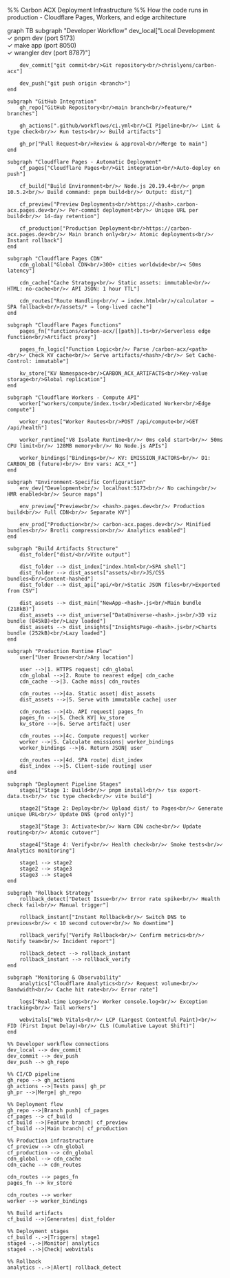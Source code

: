 %% Carbon ACX Deployment Infrastructure
%% How the code runs in production - Cloudflare Pages, Workers, and edge architecture

graph TB
    subgraph "Developer Workflow"
        dev_local["Local Development<br/>✓ pnpm dev (port 5173)<br/>✓ make app (port 8050)<br/>✓ wrangler dev (port 8787)"]

        dev_commit["git commit<br/>Git repository<br/>chrislyons/carbon-acx"]

        dev_push["git push origin <branch>"]
    end

    subgraph "GitHub Integration"
        gh_repo["GitHub Repository<br/>main branch<br/>feature/* branches"]

        gh_actions[".github/workflows/ci.yml<br/>CI Pipeline<br/>✓ Lint & type check<br/>✓ Run tests<br/>✓ Build artifacts"]

        gh_pr["Pull Request<br/>Review & approval<br/>Merge to main"]
    end

    subgraph "Cloudflare Pages - Automatic Deployment"
        cf_pages["Cloudflare Pages<br/>Git integration<br/>Auto-deploy on push"]

        cf_build["Build Environment<br/>✓ Node.js 20.19.4<br/>✓ pnpm 10.5.2<br/>✓ Build command: pnpm build<br/>✓ Output: dist/"]

        cf_preview["Preview Deployments<br/>https://<hash>.carbon-acx.pages.dev<br/>✓ Per-commit deployment<br/>✓ Unique URL per build<br/>✓ 14-day retention"]

        cf_production["Production Deployment<br/>https://carbon-acx.pages.dev<br/>✓ Main branch only<br/>✓ Atomic deployments<br/>✓ Instant rollback"]
    end

    subgraph "Cloudflare Pages CDN"
        cdn_global["Global CDN<br/>300+ cities worldwide<br/>< 50ms latency"]

        cdn_cache["Cache Strategy<br/>✓ Static assets: immutable<br/>✓ HTML: no-cache<br/>✓ API JSON: 1 hour TTL"]

        cdn_routes["Route Handling<br/>/ → index.html<br/>/calculator → SPA fallback<br/>/assets/* → long-lived cache"]
    end

    subgraph "Cloudflare Pages Functions"
        pages_fn["functions/carbon-acx/[[path]].ts<br/>Serverless edge function<br/>Artifact proxy"]

        pages_fn_logic["Function Logic<br/>✓ Parse /carbon-acx/<path><br/>✓ Check KV cache<br/>✓ Serve artifacts/<hash>/<br/>✓ Set Cache-Control: immutable"]

        kv_store["KV Namespace<br/>CARBON_ACX_ARTIFACTS<br/>Key-value storage<br/>Global replication"]
    end

    subgraph "Cloudflare Workers - Compute API"
        worker["workers/compute/index.ts<br/>Dedicated Worker<br/>Edge compute"]

        worker_routes["Worker Routes<br/>POST /api/compute<br/>GET /api/health"]

        worker_runtime["V8 Isolate Runtime<br/>✓ 0ms cold start<br/>✓ 50ms CPU limit<br/>✓ 128MB memory<br/>✓ No Node.js APIs"]

        worker_bindings["Bindings<br/>✓ KV: EMISSION_FACTORS<br/>✓ D1: CARBON_DB (future)<br/>✓ Env vars: ACX_*"]
    end

    subgraph "Environment-Specific Configuration"
        env_dev["Development<br/>✓ localhost:5173<br/>✓ No caching<br/>✓ HMR enabled<br/>✓ Source maps"]

        env_preview["Preview<br/>✓ <hash>.pages.dev<br/>✓ Production build<br/>✓ Full CDN<br/>✓ Separate KV"]

        env_prod["Production<br/>✓ carbon-acx.pages.dev<br/>✓ Minified bundles<br/>✓ Brotli compression<br/>✓ Analytics enabled"]
    end

    subgraph "Build Artifacts Structure"
        dist_folder["dist/<br/>Vite output"]

        dist_folder --> dist_index["index.html<br/>SPA shell"]
        dist_folder --> dist_assets["assets/<br/>JS/CSS bundles<br/>Content-hashed"]
        dist_folder --> dist_api["api/<br/>Static JSON files<br/>Exported from CSV"]

        dist_assets --> dist_main["NewApp-<hash>.js<br/>Main bundle (218kB)"]
        dist_assets --> dist_universe["DataUniverse-<hash>.js<br/>3D viz bundle (845kB)<br/>Lazy loaded"]
        dist_assets --> dist_insights["InsightsPage-<hash>.js<br/>Charts bundle (252kB)<br/>Lazy loaded"]
    end

    subgraph "Production Runtime Flow"
        user["User Browser<br/>Any location"]

        user -->|1. HTTPS request| cdn_global
        cdn_global -->|2. Route to nearest edge| cdn_cache
        cdn_cache -->|3. Cache miss| cdn_routes

        cdn_routes -->|4a. Static asset| dist_assets
        dist_assets -->|5. Serve with immutable cache| user

        cdn_routes -->|4b. API request| pages_fn
        pages_fn -->|5. Check KV| kv_store
        kv_store -->|6. Serve artifact| user

        cdn_routes -->|4c. Compute request| worker
        worker -->|5. Calculate emissions| worker_bindings
        worker_bindings -->|6. Return JSON| user

        cdn_routes -->|4d. SPA route| dist_index
        dist_index -->|5. Client-side routing| user
    end

    subgraph "Deployment Pipeline Stages"
        stage1["Stage 1: Build<br/>✓ pnpm install<br/>✓ tsx export-data.ts<br/>✓ tsc type check<br/>✓ vite build"]

        stage2["Stage 2: Deploy<br/>✓ Upload dist/ to Pages<br/>✓ Generate unique URL<br/>✓ Update DNS (prod only)"]

        stage3["Stage 3: Activate<br/>✓ Warm CDN cache<br/>✓ Update routing<br/>✓ Atomic cutover"]

        stage4["Stage 4: Verify<br/>✓ Health check<br/>✓ Smoke tests<br/>✓ Analytics monitoring"]

        stage1 --> stage2
        stage2 --> stage3
        stage3 --> stage4
    end

    subgraph "Rollback Strategy"
        rollback_detect["Detect Issue<br/>✓ Error rate spike<br/>✓ Health check fail<br/>✓ Manual trigger"]

        rollback_instant["Instant Rollback<br/>✓ Switch DNS to previous<br/>✓ < 10 second cutover<br/>✓ No downtime"]

        rollback_verify["Verify Rollback<br/>✓ Confirm metrics<br/>✓ Notify team<br/>✓ Incident report"]

        rollback_detect --> rollback_instant
        rollback_instant --> rollback_verify
    end

    subgraph "Monitoring & Observability"
        analytics["Cloudflare Analytics<br/>✓ Request volume<br/>✓ Bandwidth<br/>✓ Cache hit rate<br/>✓ Error rate"]

        logs["Real-time Logs<br/>✓ Worker console.log<br/>✓ Exception tracking<br/>✓ Tail workers"]

        webvitals["Web Vitals<br/>✓ LCP (Largest Contentful Paint)<br/>✓ FID (First Input Delay)<br/>✓ CLS (Cumulative Layout Shift)"]
    end

    %% Developer workflow connections
    dev_local --> dev_commit
    dev_commit --> dev_push
    dev_push --> gh_repo

    %% CI/CD pipeline
    gh_repo --> gh_actions
    gh_actions -->|Tests pass| gh_pr
    gh_pr -->|Merge| gh_repo

    %% Deployment flow
    gh_repo -->|Branch push| cf_pages
    cf_pages --> cf_build
    cf_build -->|Feature branch| cf_preview
    cf_build -->|Main branch| cf_production

    %% Production infrastructure
    cf_preview --> cdn_global
    cf_production --> cdn_global
    cdn_global --> cdn_cache
    cdn_cache --> cdn_routes

    cdn_routes --> pages_fn
    pages_fn --> kv_store

    cdn_routes --> worker
    worker --> worker_bindings

    %% Build artifacts
    cf_build -->|Generates| dist_folder

    %% Deployment stages
    cf_build -.->|Triggers| stage1
    stage4 -.->|Monitor| analytics
    stage4 -.->|Check| webvitals

    %% Rollback
    analytics -.->|Alert| rollback_detect
